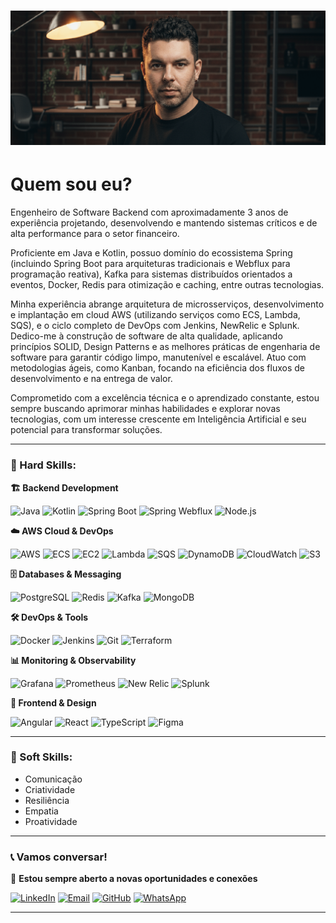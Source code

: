 # ![Header]( https://raw.githubusercontent.com/thalesonunes/thalesonunes/main/header.png )

#  Quem sou eu?

Engenheiro de Software Backend com aproximadamente 3 anos de experiência projetando, desenvolvendo e mantendo sistemas críticos e de alta performance para o setor financeiro. 

Proficiente em Java e Kotlin, possuo domínio do ecossistema Spring (incluindo Spring Boot para arquiteturas tradicionais e Webflux para programação reativa), Kafka para sistemas distribuídos orientados a eventos, Docker, Redis para otimização e caching, entre outras tecnologias.

Minha experiência abrange arquitetura de microsserviços, desenvolvimento e implantação em cloud AWS (utilizando serviços como ECS, Lambda, SQS), e o ciclo completo de DevOps com Jenkins, NewRelic e Splunk. Dedico-me à construção de software de alta qualidade, aplicando princípios SOLID, Design Patterns e as melhores práticas de engenharia de software para garantir código limpo, manutenível e escalável. Atuo com metodologias ágeis, como Kanban, focando na eficiência dos fluxos de desenvolvimento e na entrega de valor.

Comprometido com a excelência técnica e o aprendizado constante, estou sempre buscando aprimorar minhas habilidades e explorar novas tecnologias, com um interesse crescente em Inteligência Artificial e seu potencial para transformar soluções.

------

### 🚀 Hard Skills:

**🏗️ Backend Development**

![Java](https://img.shields.io/badge/Java-ED8B00?style=for-the-badge&logo=openjdk&logoColor=white) ![Kotlin](https://img.shields.io/badge/Kotlin-7F52FF?style=for-the-badge&logo=kotlin&logoColor=white) ![Spring Boot](https://img.shields.io/badge/Spring_Boot-6DB33F?style=for-the-badge&logo=springboot&logoColor=white) ![Spring Webflux](https://img.shields.io/badge/Spring_Webflux-6DB33F?style=for-the-badge&logo=spring&logoColor=white) ![Node.js](https://img.shields.io/badge/Node.js-339933?style=for-the-badge&logo=nodedotjs&logoColor=white)

**☁️ AWS Cloud & DevOps**

![AWS](https://img.shields.io/badge/AWS-FF9900?style=for-the-badge&logo=amazonaws&logoColor=white) ![ECS](https://img.shields.io/badge/Amazon_ECS-FF9900?style=for-the-badge&logo=amazonaws&logoColor=white) ![EC2](https://img.shields.io/badge/Amazon_EC2-FF9900?style=for-the-badge&logo=amazonaws&logoColor=white) ![Lambda](https://img.shields.io/badge/AWS_Lambda-FF9900?style=for-the-badge&logo=awslambda&logoColor=white)
![SQS](https://img.shields.io/badge/Amazon_SQS-FF9900?style=for-the-badge&logo=amazonaws&logoColor=white) ![DynamoDB](https://img.shields.io/badge/Amazon_DynamoDB-4053D6?style=for-the-badge&logo=amazondynamodb&logoColor=white) ![CloudWatch](https://img.shields.io/badge/Amazon_CloudWatch-FF4F8B?style=for-the-badge&logo=amazoncloudwatch&logoColor=white) ![S3](https://img.shields.io/badge/Amazon_S3-569A31?style=for-the-badge&logo=amazons3&logoColor=white)

**🗄️ Databases & Messaging**

![PostgreSQL](https://img.shields.io/badge/PostgreSQL-4169E1?style=for-the-badge&logo=postgresql&logoColor=white) ![Redis](https://img.shields.io/badge/Redis-DC382D?style=for-the-badge&logo=redis&logoColor=white) ![Kafka](https://img.shields.io/badge/Apache_Kafka-231F20?style=for-the-badge&logo=apachekafka&logoColor=white) ![MongoDB](https://img.shields.io/badge/MongoDB-47A248?style=for-the-badge&logo=mongodb&logoColor=white)

**🛠️ DevOps & Tools**

![Docker](https://img.shields.io/badge/Docker-2496ED?style=for-the-badge&logo=docker&logoColor=white) ![Jenkins](https://img.shields.io/badge/Jenkins-D24939?style=for-the-badge&logo=jenkins&logoColor=white) ![Git](https://img.shields.io/badge/Git-F05032?style=for-the-badge&logo=git&logoColor=white) ![Terraform](https://img.shields.io/badge/Terraform-7B42BC?style=for-the-badge&logo=terraform&logoColor=white)

**📊 Monitoring & Observability**

![Grafana](https://img.shields.io/badge/Grafana-F46800?style=for-the-badge&logo=grafana&logoColor=white) ![Prometheus](https://img.shields.io/badge/Prometheus-E6522C?style=for-the-badge&logo=prometheus&logoColor=white) ![New Relic](https://img.shields.io/badge/New_Relic-008C99?style=for-the-badge&logo=newrelic&logoColor=white) ![Splunk](https://img.shields.io/badge/Splunk-000000?style=for-the-badge&logo=splunk&logoColor=white)

**🎨 Frontend & Design**

![Angular](https://img.shields.io/badge/Angular-DD0031?style=for-the-badge&logo=angular&logoColor=white) ![React](https://img.shields.io/badge/React-61DAFB?style=for-the-badge&logo=react&logoColor=black) ![TypeScript](https://img.shields.io/badge/TypeScript-3178C6?style=for-the-badge&logo=typescript&logoColor=white) ![Figma](https://img.shields.io/badge/Figma-F24E1E?style=for-the-badge&logo=figma&logoColor=white)

------

### :rocket: Soft Skills:

- Comunicação
- Criatividade
- Resiliência
- Empatia
- Proatividade
------
### 📞 Vamos conversar!

💼 **Estou sempre aberto a novas oportunidades e conexões**

[![LinkedIn](https://img.shields.io/badge/LinkedIn-0A66C2?style=for-the-badge&logo=linkedin&logoColor=white)](https://www.linkedin.com/in/thalesonunes/) [![Email](https://img.shields.io/badge/Email-D14836?style=for-the-badge&logo=gmail&logoColor=white)](mailto:thales.o.nunes@gmail.com) [![GitHub](https://img.shields.io/badge/GitHub-181717?style=for-the-badge&logo=github&logoColor=white)](https://github.com/thalesonunes) [![WhatsApp](https://img.shields.io/badge/WhatsApp-25D366?style=for-the-badge&logo=whatsapp&logoColor=white)](https://wa.me/5535991343410)

------
